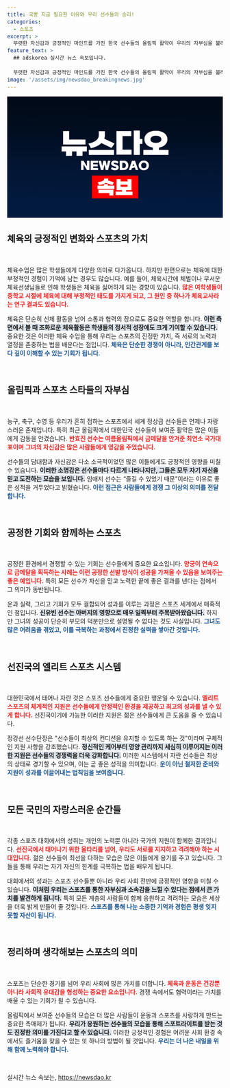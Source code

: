 ```yaml
---
title: 국뽕 지금 필요한 이유와 우리 선수들의 승리!
categories:
  - 스포츠
excerpt: >
  뚜렷한 자신감과 긍정적인 마인드를 가진 한국 선수들의 올림픽 활약이 우리의 자부심을 불러일으키고 있다. 금메달과 동메달을 거머쥔 그들의 이야기는 단순한 성과을 넘어, 운과 실력의 복합적 복원력이 얼마나 중요한지를 일깨워준다.
feature_text: >
  ## adskorea 실시간 뉴스 속보입니다.

  뚜렷한 자신감과 긍정적인 마인드를 가진 한국 선수들의 올림픽 활약이 우리의 자부심을 불러일으키고 있다. 금메달과 동메달을 거머쥔 그들의 이야기는 단순한 성과을 넘어, 운과 실력의 복합적 복원력이 얼마나 중요한지를 일깨워준다.
image: '/assets/img/newsdao_breakingnews.jpg'
---
```


<p><img src="/assets/img/newsdao_breakingnews.jpg" alt="adskorea 속보" /></p>

<h2 data-ke-size="size26">체육의 긍정적인 변화와 스포츠의 가치</h2>

<p data-ke-size="size16">&nbsp;</p>

<p>체육수업은 많은 학생들에게 다양한 의미로 다가옵니다. 하지만 한편으로는 체육에 대한 부정적인 경험이 기억에 남는 경우도 많습니다. 예를 들어, 체육시간에 체벌이나 무서운 체육선생님들로 인해 학생들은 체육을 싫어하게 되는 경향이 있습니다. <b><span style="color: #ee2323;">많은 여학생들이 중학교 시절에 체육에 대해 부정적인 태도를 가지게 되고, 그 원인 중 하나가 체육교사라는 연구 결과도 있습니다.</span></b> </p>

<p>체육은 단순히 신체 활동을 넘어 소통과 협력의 장으로도 중요한 역할을 합니다. <b><span style="background-color: #21538527;">이런 측면에서 볼 때 조화로운 체육활동은 학생들의 정서적 성장에도 크게 기여할 수 있습니다.</span></b> 중요한 것은 이러한 체육 수업을 통해 우리는 스포츠의 진정한 가치, 즉 서로의 노력과 열정을 존중하는 법을 배운다는 점입니다. <b><span style="color: #1a5490;">체육은 단순한 경쟁이 아니라, 인간관계를 보다 깊이 이해할 수 있는 기회가 됩니다.</span></b></p>

<p data-ke-size="size16">&nbsp;</p>

<h2 data-ke-size="size26">올림픽과 스포츠 스타들의 자부심</h2>

<p data-ke-size="size16">&nbsp;</p>

<p>농구, 축구, 수영 등 우리가 흔히 접하는 스포츠에서 세계 정상급 선수들은 언제나 자랑스러운 존재입니다. 특히 최근 올림픽에서 대한민국 선수들이 보여준 활약은 많은 이들에게 감동을 안겼습니다. <b><span style="color: #ee2323;">반효진 선수는 여름올림픽에서 금메달을 안겨준 최연소 국가대표이며 그녀의 자신감은 많은 사람들에게 영감을 주었습니다.</span></b> </p>

<p>선수들의 담대함과 자신감은 다소 소극적이었던 많은 이들에게도 긍정적인 영향을 미칠 수 있습니다. <b><span style="background-color: #21538527;">이러한 소명감은 선수들마다 다르게 나타나지만, 그들은 모두 자기 자신을 믿고 도전하는 모습을 보입니다.</span></b> 임애지 선수는 “즐길 수 있었기 때문”이라는 이유로 좋은 성적을 거두었다고 밝혔습니다. <b><span style="color: #1a5490;">이런 접근은 사람들에게 경쟁 그 이상의 의미를 전달합니다.</span></b></p>

<p data-ke-size="size16">&nbsp;</p>

<h2 data-ke-size="size26">공정한 기회와 함께하는 스포츠</h2>

<p data-ke-size="size16">&nbsp;</p>

<p>공정한 환경에서 경쟁할 수 있는 기회는 선수들에게 중요한 요소입니다. <b><span style="color: #ee2323;">양궁이 연속으로 금메달을 획득하는 사례는 이런 공정한 선발 방식이 성공을 가져올 수 있음을 보여주는 좋은 예입니다.</span></b> 특히 모든 선수가 자신을 믿고 노력한 끝에 좋은 결과를 낸다는 점에서 그 의미가 동반됩니다. </p>

<p>운과 실력, 그리고 기회가 모두 결합되어 성과를 이루는 과정은 스포츠 세계에서 매혹적인 점입니다. <b><span style="background-color: #21538527;">신유빈 선수는 아버지의 영향으로 매우 일찍부터 주목받아왔습니다.</span></b> 하지만 그녀의 성공이 단순히 부모의 덕분만으로 설명될 수 없다는 것도 사실입니다. <b><span style="color: #1a5490;">그녀도 많은 어려움을 겪었고, 이를 극복하는 과정에서 진정한 실력을 쌓아간 것입니다.</span></b></p>

<p data-ke-size="size16">&nbsp;</p>

<h2 data-ke-size="size26">선진국의 엘리트 스포츠 시스템</h2>

<p data-ke-size="size16">&nbsp;</p>

<p>대한민국에서 태어나 자란 것은 스포츠 선수들에게 중요한 행운일 수 있습니다. <b><span style="color: #ee2323;">엘리트 스포츠의 체계적인 지원은 선수들에게 안정적인 환경을 제공하고 최고의 성과를 낼 수 있게 합니다.</span></b> 선진국이기에 가능한 이러한 지원은 젊은 선수들에게 큰 도움을 줄 수 있습니다. </p>

<p>정강선 선수단장은 "선수들이 최상의 컨디션을 유지할 수 있도록 하는 것"이라며 구체적인 지원 사항을 강조했습니다. <b><span style="background-color: #21538527;">정신적인 케어부터 영양 관리까지 세심히 이루어지는 이러한 지원은 선수들의 경쟁력을 더욱 강화합니다.</span></b> 이러한 시스템에서 자란 선수들은 최상의 상태로 경기할 수 있으며, 이는 곧 좋은 성적을 의미합니다. <b><span style="color: #1a5490;">운이 아닌 철저한 준비와 지원이 성과를 이끌어내는 법칙임을 보여줍니다.</span></b></p>

<p data-ke-size="size16">&nbsp;</p>

<h2 data-ke-size="size26">모든 국민의 자랑스러운 순간들</h2>

<p data-ke-size="size16">&nbsp;</p>

<p>각종 스포츠 대회에서의 성취는 개인의 노력뿐 아니라 국가의 지원이 함께한 결과입니다. <b><span style="color: #ee2323;">선진국에서 태어나기 위한 울타리를 넘어, 우리도 서로를 지지하고 격려해야 하는 시대입니다.</span></b> 젊은 선수들이 최선을 다하는 모습은 많은 이들에게 용기를 주고 있습니다. 그들을 통해 우리는 자기 자신의 한계를 극복하는 법을 배우게 됩니다. </p>

<p>대회에서의 성과는 스포츠 선수들뿐 아니라 우리 사회 전반에 긍정적인 영향을 미칠 수 있습니다. <b><span style="background-color: #21538527;">이처럼 우리는 스포츠를 통한 자부심과 소속감을 느낄 수 있다는 점에서 큰 가치를 발견하게 됩니다.</span></b> 특히 모든 계층의 사람들이 함께 응원하고 격려하는 모습은 세상을 더욱 밝게 만들어 줄 것입니다. <b><span style="color: #1a5490;">스포츠를 통해 나눈 소중한 기억과 경험은 평생 잊지 못할 자산이 됩니다.</span></b></p>

<p data-ke-size="size16">&nbsp;</p>

<h2 data-ke-size="size26">정리하며 생각해보는 스포츠의 의미</h2>

<p data-ke-size="size16">&nbsp;</p>

<p>스포츠는 단순한 경기를 넘어 우리 사회에 많은 가치를 더합니다. <b><span style="color: #ee2323;">체육과 운동은 건강뿐 아니라 사회적 유대감을 형성하는 중요한 요소입니다.</span></b> 경쟁 속에서도 협력이라는 가치를 배울 수 있는 기회가 될 수 있습니다. </p>

<p>올림픽에서 보여준 선수들의 모습은 더 많은 사람들이 운동과 스포츠를 사랑하게 만드는 중요한 촉매제가 됩니다. <b><span style="background-color: #21538527;">우리가 응원하는 선수들의 모습을 통해 스포트라이트를 받는 것도 진정한 의미를 가진다고 할 수 있습니다.</span></b> 이러한 긍정적인 경험은 어려운 사회 환경 속에서도 즐거움을 찾을 수 있는 또 하나의 방법이 될 것입니다. <b><span style="color: #1a5490;">우리는 더 나은 내일을 위해 함께 노력해야 합니다.</span></b></p>

<p data-ke-size="size16">&nbsp;</p>
실시간 뉴스 속보는, <a href="https://newsdao.kr" rel="dofollow">https://newsdao.kr</a>


